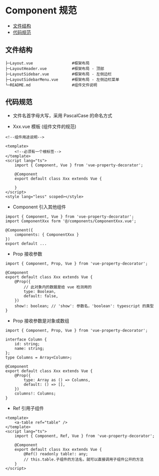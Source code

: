 # Component 规范

- <a href='#directory'>文件结构</a>
- <a href='#standard'>代码规范</a>

## <h2 id='directory'>文件结构</h2>

```
├─Layout.vue                 #框架布局
├─LayoutHeader.vue           #框架布局 - 顶部
├─LayoutSidebar.vue          #框架布局 - 左侧边栏
├─LayoutSidebarMenu.vue      #框架布局 - 左侧边栏菜单
└─README.md                  #组件文件说明
```

## <h2 id='standard'>代码规范</h2>

- 文件名首字母大写，采用 PascalCase 的命名方式

- Xxx.vue 模板 (组件文件的规范)

```
<!--组件用途说明-->

<template>
    <!--必须有一个根标签-->
</template>
<script lang="ts">
    import { Component, Vue } from 'vue-property-decorator';
  
    @Component
    export default class Xxx extends Vue {
    
    }
</script>
<style lang="less" scoped></style>
```

- Component 引入其他组件

```
import { Component, Vue } from 'vue-property-decorator';
import ComponentXxx form '@/components/ComponentXxx.vue';

@Component({
    components: { ComponentXxx }
})
export default ...
```

- Prop 接收参数

```
import { Component, Prop, Vue } from 'vue-property-decorator';

@Component
export default class Xxx extends Vue {
    @Prop({
        // 此对象内的数据是给 vue 检测用的
        type: Boolean,
        default: false,
    })
    show!: boolean; // 'show': 参数名，'boolean': typescript 的类型
}
```

- Prop 接收参数是对象或数组

```
import { Component, Prop, Vue } from 'vue-property-decorator';

interface Column {
    id: string;
    name: string;
};
type Columns = Array<Column>;

@Component
export default class Xxx extends Vue {
    @Prop({
        type: Array as () => Columns,
        default: () => [],
    })
    columns!: Columns;
}
```

- Ref 引用子组件

```
<template>
    <a-table ref="table" />
</template>
<script lang="ts">
    import { Component, Ref, Vue } from 'vue-property-decorator';
  
    @Component
    export default class Xxx extends Vue {
        @Ref() readonly table!: any;
        // this.table.子组件的方法名，就可以直接调用子组件公开的方法
    }
</script>
```
